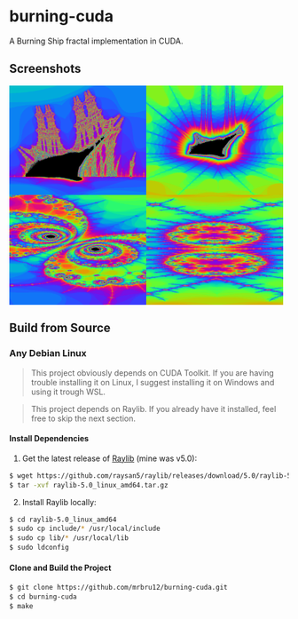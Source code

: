 # burning-cuda

A Burning Ship fractal implementation in CUDA.

## Screenshots

<div align="center" style="display: flex; flex-direction: row; flex-wrap: wrap">
	<img width="49%" src="screenshots/screenshot-1730433841.png" alt="First armada ship."/>
	<img width="49%" src="screenshots/screenshot-1730434208.png" alt="Ship from the far left of the armada."/>
	<img width="49%" src="screenshots/screenshot-1730433816.png" alt="Spiral pattern near the first armada ship bulbous bow."/>
	<img width="49%" src="screenshots/screenshot-1730435790.png" alt="Pattern near the edge on the bottom of the main ship."/>
</div>

## Build from Source

### Any Debian Linux

> This project obviously depends on CUDA Toolkit. If you are having trouble installing it on Linux, I suggest installing it on Windows and using it trough WSL.

> This project depends on Raylib. If you already have it installed, feel free to skip the next section. 

#### Install Dependencies

1. Get the latest release of [Raylib](https://github.com/raysan5/raylib/releases) (mine was v5.0):
```bash
$ wget https://github.com/raysan5/raylib/releases/download/5.0/raylib-5.0_linux_amd64.tar.gz
$ tar -xvf raylib-5.0_linux_amd64.tar.gz
```

2. Install Raylib locally:
```bash
$ cd raylib-5.0_linux_amd64
$ sudo cp include/* /usr/local/include
$ sudo cp lib/* /usr/local/lib
$ sudo ldconfig
```

#### Clone and Build the Project
```bash
$ git clone https://github.com/mrbru12/burning-cuda.git
$ cd burning-cuda
$ make
```

